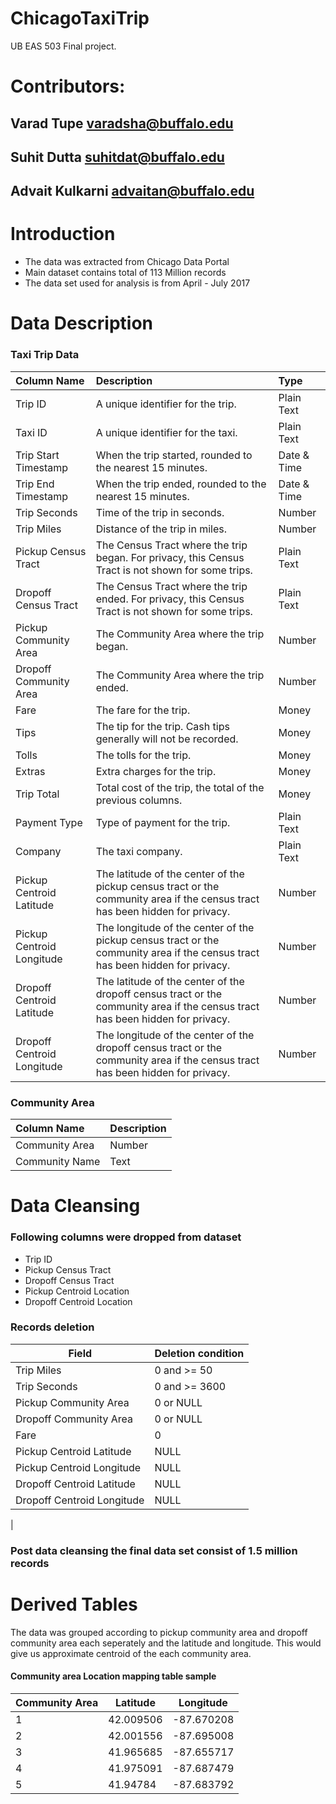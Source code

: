 # ChicagoTaxiTrip

UB EAS 503 Final project.

# Contributors:
## Varad Tupe varadsha@buffalo.edu
## Suhit Dutta suhitdat@buffalo.edu
## Advait Kulkarni advaitan@buffalo.edu

# Introduction
- The data was extracted from Chicago Data Portal
- Main dataset contains total of 113 Million records
- The data set used for analysis is from April - July 2017

# Data Description 

### Taxi Trip Data
| Column Name | Description | Type |
| :------ |:------ | :------ |
| Trip ID | A unique identifier for the trip. | Plain Text |
| Taxi ID | A unique identifier for the taxi. | Plain Text |
| Trip Start Timestamp | When the trip started, rounded to the nearest 15 minutes. | Date & Time |
| Trip End Timestamp | When the trip ended, rounded to the nearest 15 minutes. | Date & Time |
| Trip Seconds | Time of the trip in seconds. | Number |
| Trip Miles | Distance of the trip in miles. | Number |
| Pickup Census Tract | The Census Tract where the trip began. For privacy, this Census Tract is not shown for some trips. | Plain Text |
| Dropoff Census Tract | The Census Tract where the trip ended. For privacy, this Census Tract is not shown for some trips. | Plain Text |
| Pickup Community Area | The Community Area where the trip began. | Number |
| Dropoff Community Area | The Community Area where the trip ended. | Number |
| Fare | The fare for the trip. | Money |
| Tips | The tip for the trip. Cash tips generally will not be recorded. | Money |
| Tolls | The tolls for the trip. | Money |
| Extras | Extra charges for the trip. | Money |
| Trip Total | Total cost of the trip, the total of the previous columns. | Money |
| Payment Type | Type of payment for the trip. | Plain Text |
| Company | The taxi company. | Plain Text |
| Pickup Centroid Latitude | The latitude of the center of the pickup census tract or the community area if the census tract has been hidden for privacy. | Number |
| Pickup Centroid Longitude | The longitude of the center of the pickup census tract or the community area if the census tract has been hidden for privacy. | Number |
| Dropoff Centroid Latitude | The latitude of the center of the dropoff census tract or the community area if the census tract has been hidden for privacy. | Number |
| Dropoff Centroid Longitude | The longitude of the center of the dropoff census tract or the community area if the census tract has been hidden for privacy. | Number |

### Community Area
| Column Name | Description |
|:----|:----|
| Community Area | Number |
| Community Name | Text |

# Data Cleansing
### Following columns were dropped from dataset
-  Trip ID
-  Pickup Census Tract
-  Dropoff Census Tract
-  Pickup Centroid Location
-  Dropoff Centroid Location

### Records deletion

| Field | Deletion condition |
|------|------|
| Trip Miles | 0 and >= 50 |
| Trip Seconds | 0 and >= 3600 |
| Pickup Community Area | 0 or NULL |
| Dropoff Community Area | 0 or NULL |
| Fare | 0 |
| Pickup Centroid Latitude | NULL |
| Pickup Centroid Longitude | NULL |
| Dropoff Centroid Latitude | NULL |
| Dropoff Centroid Longitude | NULL |
|

### Post data cleansing the final data set consist of 1.5 million records


# Derived Tables

The data was grouped according to pickup community area and dropoff community area each seperately and the latitude and longitude. This would give us approximate centroid of the each community area.
#### Community area Location mapping table sample
| Community Area | Latitude | Longitude |
| ------ | ------ | ------ |
| 1 | 42.009506 | -87.670208 |
| 2 | 42.001556 | -87.695008 |
| 3 | 41.965685 | -87.655717 |
| 4 | 41.975091 | -87.687479 |
| 5 | 41.94784 | -87.683792 |

